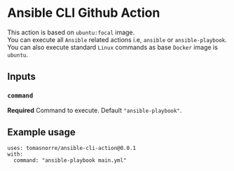 # Ansible CLI Github Action

This action is based on `ubuntu:focal` image.  
You can execute all `Ansible` related actions i.e, `ansible` or `ansible-playbook`.  
You can also execute standard `Linux` commands as base `Docker` image is `ubuntu`.

## Inputs

### `command`

**Required** Command to execute. Default `"ansible-playbook"`.

## Example usage

```
uses: tomasnorre/ansible-cli-action@0.0.1
with:
  command: "ansible-playbook main.yml"
```
